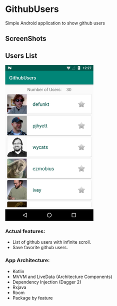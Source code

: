# GithubUsers

Simple Android application to show github users

## ScreenShots

## Users List
<img src="https://raw.githubusercontent.com/wilsonrc/GithubUsers/master/screenshots/main_screen.jpg?raw=true" align="center" height="500px" width="282px"/>

### Actual features:
+ List of github users with infinite scroll.
+ Save favorite github users.
   
### App Architecture:
+ Kotlin
+ MVVM and LiveData (Architecture Components)
+ Dependency Injection (Dagger 2)
+ Rxjava
+ Room
+ Package by feature
